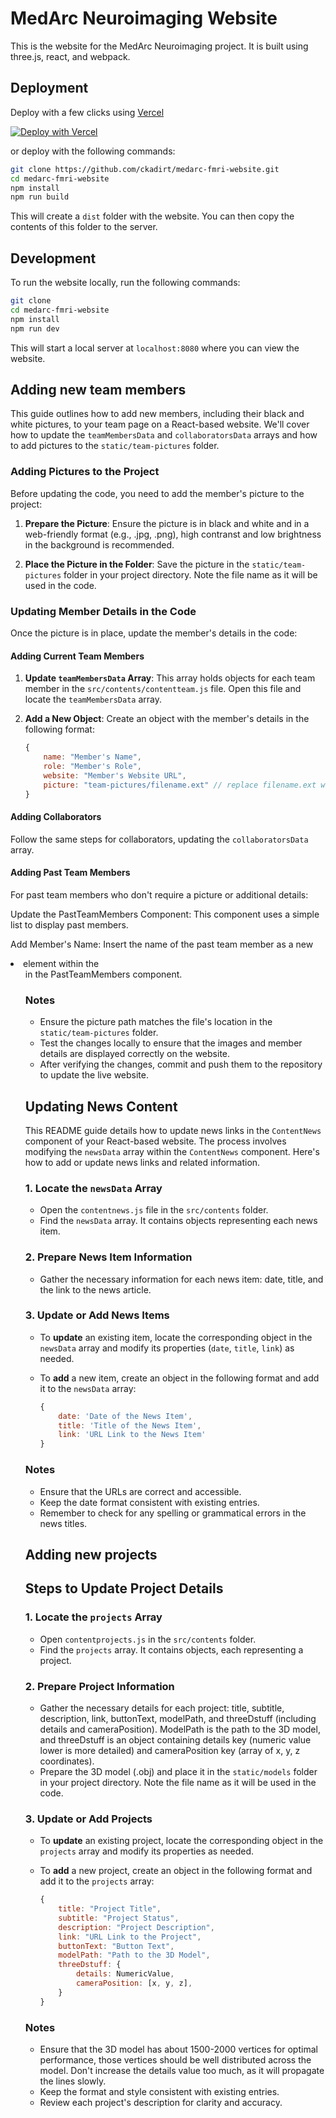 # MedArc Neuroimaging Website

This is the website for the MedArc Neuroimaging project. It is built using three.js, react, and webpack.

## Deployment

Deploy with a few clicks using [Vercel](https://vercel.com/new/clone?repository-url=https%3A%2F%2Fgithub.com%2Fckadirt%2Fmedarc-fmri-website&project-name=medarc-fmri-website&repository-name=medarc-fmri-website)

[![Deploy with Vercel](https://vercel.com/button)](https://vercel.com/new/clone?https://github.com/ckadirt/medarc-fmri-website=https%3A%2F%2Fgithub.com%2Fvercel%2Fnext.js%2Ftree%2Fcanary%2Fexamples%2Fhello-world)

or deploy with the following commands:

```bash
git clone https://github.com/ckadirt/medarc-fmri-website.git
cd medarc-fmri-website
npm install
npm run build
```

This will create a `dist` folder with the website. You can then copy the contents of this folder to the server.

## Development

To run the website locally, run the following commands:

```bash
git clone
cd medarc-fmri-website
npm install
npm run dev
```

This will start a local server at `localhost:8080` where you can view the website.

## Adding new team members


This guide outlines how to add new members, including their black and white pictures, to your team page on a React-based website. We'll cover how to update the `teamMembersData` and `collaboratorsData` arrays and how to add pictures to the `static/team-pictures` folder.


### Adding Pictures to the Project
Before updating the code, you need to add the member's picture to the project:

1. **Prepare the Picture**: Ensure the picture is in black and white and in a web-friendly format (e.g., .jpg, .png), high contranst and low brightness in the background is recommended.

2. **Place the Picture in the Folder**: Save the picture in the `static/team-pictures` folder in your project directory. Note the file name as it will be used in the code.

### Updating Member Details in the Code
Once the picture is in place, update the member's details in the code:

#### Adding Current Team Members
1. **Update `teamMembersData` Array**: This array holds objects for each team member in the `src/contents/contentteam.js` file. Open this file and locate the `teamMembersData` array.

2. **Add a New Object**: Create an object with the member's details in the following format:

    ```javascript
    {
        name: "Member's Name",
        role: "Member's Role",
        website: "Member's Website URL",
        picture: "team-pictures/filename.ext" // replace filename.ext with the actual file name
    }
    ```

#### Adding Collaborators
Follow the same steps for collaborators, updating the `collaboratorsData` array.

#### Adding Past Team Members
For past team members who don't require a picture or additional details:

Update the PastTeamMembers Component: This component uses a simple list to display past members.

Add Member's Name: Insert the name of the past team member as a new <li> element within the <ul> in the PastTeamMembers component.

### Notes
- Ensure the picture path matches the file's location in the `static/team-pictures` folder.
- Test the changes locally to ensure that the images and member details are displayed correctly on the website.
- After verifying the changes, commit and push them to the repository to update the live website.

## Updating News Content

This README guide details how to update news links in the `ContentNews` component of your React-based website. The process involves modifying the `newsData` array within the `ContentNews` component. Here's how to add or update news links and related information.



### 1. Locate the `newsData` Array
- Open the `contentnews.js` file in the `src/contents` folder.
- Find the `newsData` array. It contains objects representing each news item.

### 2. Prepare News Item Information
- Gather the necessary information for each news item: date, title, and the link to the news article.

### 3. Update or Add News Items
- To **update** an existing item, locate the corresponding object in the `newsData` array and modify its properties (`date`, `title`, `link`) as needed.
- To **add** a new item, create an object in the following format and add it to the `newsData` array:

  ```javascript
  {
      date: 'Date of the News Item',
      title: 'Title of the News Item',
      link: 'URL Link to the News Item'
  }
  ```


### Notes
- Ensure that the URLs are correct and accessible.
- Keep the date format consistent with existing entries.
- Remember to check for any spelling or grammatical errors in the news titles.





## Adding new projects

## Steps to Update Project Details

### 1. Locate the `projects` Array
- Open `contentprojects.js` in the `src/contents` folder.
- Find the `projects` array. It contains objects, each representing a project.

### 2. Prepare Project Information
- Gather the necessary details for each project: title, subtitle, description, link, buttonText, modelPath, and threeDstuff (including details and cameraPosition).
ModelPath is the path to the 3D model, and threeDstuff is an object containing details key (numeric value lower is more detailed) and cameraPosition key (array of x, y, z coordinates).
- Prepare the 3D model (.obj) and place it in the `static/models` folder in your project directory. Note the file name as it will be used in the code.

### 3. Update or Add Projects
- To **update** an existing project, locate the corresponding object in the `projects` array and modify its properties as needed.
- To **add** a new project, create an object in the following format and add it to the `projects` array:

  ```javascript
  {
      title: "Project Title",
      subtitle: "Project Status",
      description: "Project Description",
      link: "URL Link to the Project",
      buttonText: "Button Text",
      modelPath: "Path to the 3D Model",
      threeDstuff: {
          details: NumericValue,
          cameraPosition: [x, y, z],
      }
  }
  ```

### Notes
- Ensure that the 3D model has about 1500-2000 vertices for optimal performance, those vertices should be well distributed across the model. Don't increase the details value too much, as it will propagate the lines slowly.
- Keep the format and style consistent with existing entries.
- Review each project's description for clarity and accuracy.

